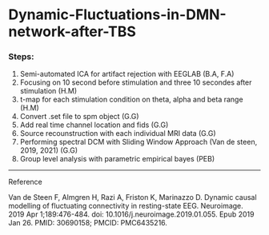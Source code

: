 # Dynamic-Fluctuations-in-DMN-network-after-TBS

### Steps:

1. Semi-automated ICA for artifact rejection with EEGLAB (B.A, F.A)
2. Focusing on 10 second before stimulation and three 10 secondes after stimulation (H.M)
3. t-map for each stimulation condition on theta, alpha and beta range (H.M)
4. Convert .set file to spm object (G.G)
5. Add real time channel location and fids (G.G)
6. Source recounstruction with each individual MRI data (G.G)
7. Performing spectral DCM with Sliding Window Approach (Van de steen, 2019, 2021) (G.G)
8. Group level analysis with parametric empirical bayes (PEB) 



-------------------------------------------------------------------------------------------------
Reference

Van de Steen F, Almgren H, Razi A, Friston K, Marinazzo D. Dynamic causal modelling of fluctuating connectivity in resting-state EEG. Neuroimage. 2019 Apr 1;189:476-484. doi: 10.1016/j.neuroimage.2019.01.055. Epub 2019 Jan 26. PMID: 30690158; PMCID: PMC6435216.
